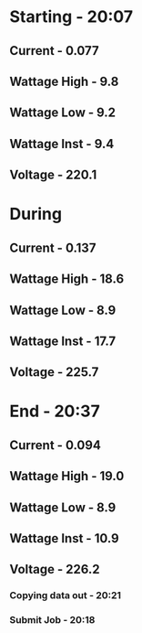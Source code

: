 # Starting - 20:07
## Current  - 0.077
## Wattage High - 9.8
## Wattage Low - 9.2
## Wattage Inst - 9.4
## Voltage - 220.1 

# During 
## Current  - 0.137
## Wattage High - 18.6
## Wattage Low - 8.9
## Wattage Inst - 17.7
## Voltage -  225.7


# End - 20:37
## Current  - 0.094
## Wattage High - 19.0
## Wattage Low - 8.9
## Wattage Inst - 10.9
## Voltage -  226.2


### Copying data out - 20:21 

### Submit Job - 20:18